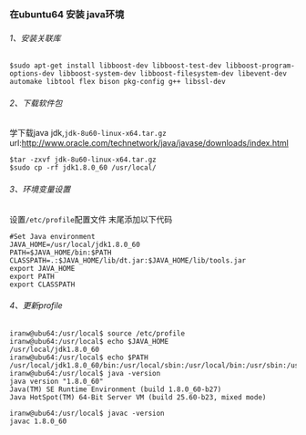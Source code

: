 ### 在ubuntu64 安装 java环境



###### 1、安装关联库
```
$sudo apt-get install libboost-dev libboost-test-dev libboost-program-options-dev libboost-system-dev libboost-filesystem-dev libevent-dev automake libtool flex bison pkg-config g++ libssl-dev
```

###### 2、下载软件包
学下载java jdk,`jdk-8u60-linux-x64.tar.gz`
url:http://www.oracle.com/technetwork/java/javase/downloads/index.html
```
$tar -zxvf jdk-8u60-linux-x64.tar.gz 
$sudo cp -rf jdk1.8.0_60 /usr/local/
```

###### 3、环境变量设置
设置`/etc/profile`配置文件 末尾添加以下代码
```
#Set Java environment
JAVA_HOME=/usr/local/jdk1.8.0_60
PATH=$JAVA_HOME/bin:$PATH
CLASSPATH=.:$JAVA_HOME/lib/dt.jar:$JAVA_HOME/lib/tools.jar
export JAVA_HOME
export PATH
export CLASSPATH
```

###### 4、更新profile
```
iranw@ubu64:/usr/local$ source /etc/profile
iranw@ubu64:/usr/local$ echo $JAVA_HOME
/usr/local/jdk1.8.0_60
iranw@ubu64:/usr/local$ echo $PATH
/usr/local/jdk1.8.0_60/bin:/usr/local/sbin:/usr/local/bin:/usr/sbin:/usr/bin:/sbin:/bin:/usr/games:/usr/local/games
iranw@ubu64:/usr/local$ java -version
java version "1.8.0_60"
Java(TM) SE Runtime Environment (build 1.8.0_60-b27)
Java HotSpot(TM) 64-Bit Server VM (build 25.60-b23, mixed mode)

iranw@ubu64:/usr/local$ javac -version
javac 1.8.0_60
```









